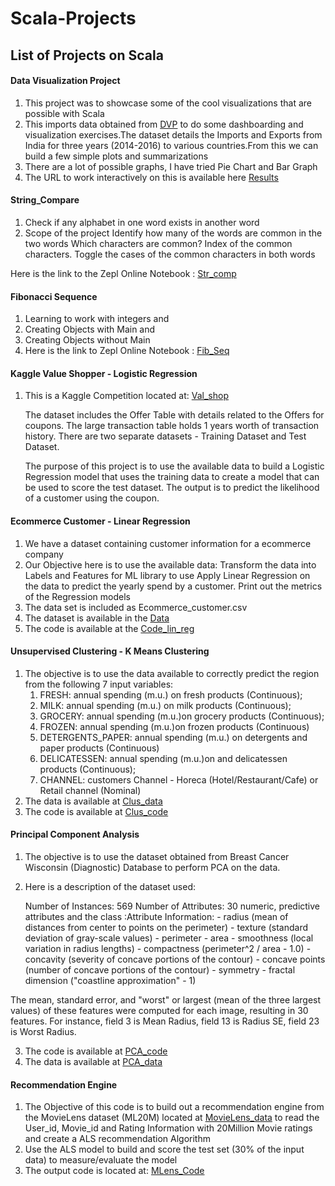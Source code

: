 # Scala-Projects

## List of Projects on Scala

#### **Data Visualization Project**
1. This project was to showcase some of the cool visualizations that are possible with Scala
2. This imports data obtained from [DVP](https://www.kaggle.com/hiteshp/make-in-india/data) 
   to do some dashboarding and visualization exercises.The dataset details the Imports and Exports from India for three years (2014-2016) to various countries.From this we can build a few simple plots and summarizations
3. There are a lot of possible graphs, I have tried Pie Chart and Bar Graph
4. The URL to work interactively on this is available here
[Results](https://my.datascientistworkbench.com/tools/zeppelin-notebook)

    

#### **String_Compare**

1. Check if any alphabet in one word exists in another word
2. Scope of the project
    Identify how many of the words are common in the two words
    Which characters are common?
    Index of the common characters.
    Toggle the cases of the common characters in both words
 
 Here is the link to the Zepl Online Notebook : 
 [Str_comp](https://www.zepl.com/spaces/S_ZEPL/1d718b29bf21413fbaefc13318dd51af)

#### **Fibonacci Sequence**
1. Learning to work with integers and
2. Creating Objects with Main and
3. Creating Objects without Main
4. Here is the link to Zepl Online Notebook : 
[Fib_Seq](https://www.zepl.com/spaces/S_ZEPL/2f367acdce714ae990a9baedf0829479)
   

#### **Kaggle Value Shopper - Logistic Regression**

1. This is a Kaggle Competition located at: 
[Val_shop](https://www.kaggle.com/c/acquire-valued-shoppers-challenge/data)
    
    The dataset includes the Offer Table with details related to the Offers for coupons. The large transaction table holds 1 years worth of transaction history. There are two separate datasets - Training Dataset and Test Dataset.

    The purpose of this project is to use the available data to build a Logistic Regression model that uses the training data to create a model that can be used to score the test dataset. The output is to predict the likelihood of a customer using the coupon.


    
#### **Ecommerce Customer - Linear Regression**

1. We have a dataset containing customer information for a ecommerce company
2. Our Objective here is to use the available data:
    Transform the data into Labels and Features for ML library to use
    Apply Linear Regression on the data to predict the yearly spend by a customer.
    Print out the metrics of the Regression models
3. The data set is included as Ecommerce_customer.csv
4. The dataset is available in the [Data](https://github.com/Atheros167/Scala-Projects/blob/master/Ecommerce%20Customers.csv)
5. The code is available at the [Code_lin_reg](https://github.com/Atheros167/Scala-Projects/blob/master/Ecommerce_Customers.scala)


#### Unsupervised Clustering - K Means Clustering

1. The objective is to use the data available to correctly predict the region from the following 7 input variables:
   1)	FRESH: annual spending (m.u.) on fresh products (Continuous);
   2)	MILK: annual spending (m.u.) on milk products (Continuous);
   3)	GROCERY: annual spending (m.u.)on grocery products (Continuous);
   4)	FROZEN: annual spending (m.u.)on frozen products (Continuous)
   5)	DETERGENTS_PAPER: annual spending (m.u.) on detergents and paper products (Continuous)
   6)	DELICATESSEN: annual spending (m.u.)on and delicatessen products (Continuous);
   7)	CHANNEL: customers Channel - Horeca (Hotel/Restaurant/Cafe) or Retail channel (Nominal)
2. The data is available at [Clus_data](http://archive.ics.uci.edu/ml/datasets/Wholesale+customers)
3. The code is available at [Clus_code](https://github.com/Atheros167/Scala-Projects/blob/master/Kmeans_wholesale_customers.scala)



#### Principal Component Analysis

1. The objective is to use the dataset obtained from Breast Cancer Wisconsin (Diagnostic) Database to perform PCA on the data.
2. Here is a description of the dataset used:

   Number of Instances: 569
   Number of Attributes: 30 numeric, predictive attributes and the class
   :Attribute Information:
       - radius (mean of distances from center to points on the perimeter)
       - texture (standard deviation of gray-scale values)
       - perimeter
       - area
       - smoothness (local variation in radius lengths)
       - compactness (perimeter^2 / area - 1.0)
       - concavity (severity of concave portions of the contour)
       - concave points (number of concave portions of the contour)
       - symmetry
       - fractal dimension ("coastline approximation" - 1)
   
The mean, standard error, and "worst" or largest (mean of the three largest values) of these features were computed for each image, resulting in 30 features.  For instance, field 3 is Mean Radius, field 13 is Radius SE, field 23 is Worst Radius.

3. The code is available at [PCA_code](https://github.com/Atheros167/Scala-Projects/blob/master/PCA_Cancer_data.scala)
4. The data is available at [PCA_data](https://github.com/Atheros167/Scala-Projects/blob/master/Cancer_Data.csv)
         
#### Recommendation Engine

1. The Objective of this code is to build out a recommendation engine from the MovieLens dataset (ML20M) located at [MovieLens_data](https://grouplens.org/datasets/movielens/) to read the User_id, Movie_id and Rating Information with 20Million Movie ratings and create a ALS recommendation Algorithm
2. Use the ALS model to build and score the test set (30% of the input data) to measure/evaluate the model
3. The output code is located at: [MLens_Code](https://github.com/Atheros167/Scala-Projects/blob/master/MovieLens_recommendation_system.scala)

